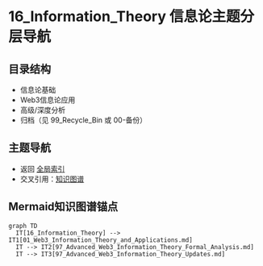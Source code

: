 # 16_Information_Theory 信息论主题分层导航

## 目录结构

- 信息论基础
- Web3信息论应用
- 高级/深度分析
- 归档（见 99_Recycle_Bin 或 00-备份）

## 主题导航

- 返回 [全局索引](../00_Index_and_Classification.md)
- 交叉引用：[知识图谱](../00_Knowledge_Graph.md)

## Mermaid知识图谱锚点

```mermaid
graph TD
  IT[16_Information_Theory] --> IT1[01_Web3_Information_Theory_and_Applications.md]
  IT --> IT2[97_Advanced_Web3_Information_Theory_Formal_Analysis.md]
  IT --> IT3[97_Advanced_Web3_Information_Theory_Updates.md]
```
